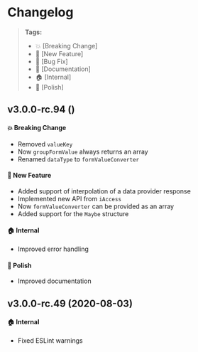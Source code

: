 Changelog
=========

> **Tags:**
> - :boom:       [Breaking Change]
> - :rocket:     [New Feature]
> - :bug:        [Bug Fix]
> - :memo:       [Documentation]
> - :house:      [Internal]
> - :nail_care:  [Polish]

## v3.0.0-rc.94 ()

#### :boom: Breaking Change

* Removed `valueKey`
* Now `groupFormValue` always returns an array
* Renamed `dataType` to `formValueConverter`

#### :rocket: New Feature

* Added support of interpolation of a data provider response
* Implemented new API from `iAccess`
* Now `formValueConverter` can be provided as an array
* Added support for the `Maybe` structure

#### :house: Internal

* Improved error handling

#### :nail_care: Polish

* Improved documentation

## v3.0.0-rc.49 (2020-08-03)

#### :house: Internal

* Fixed ESLint warnings
